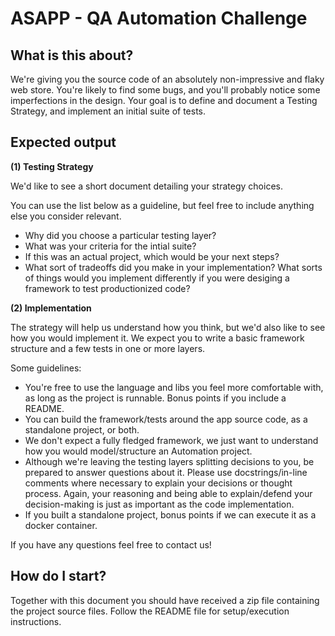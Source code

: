 # ASAPP - QA Automation Challenge

## What is this about?

We're giving you the source code of an absolutely non-impressive and flaky web store. You're likely to find some bugs, and you'll probably notice some imperfections in the design. Your goal is to define and document a Testing Strategy, and implement an initial suite of tests.

## Expected output

**(1) Testing Strategy**

We'd like to see a short document detailing your strategy choices.

You can use the list below as a guideline, but feel free to include anything else you consider relevant.

- Why did you choose a particular testing layer?
- What was your criteria for the intial suite?
- If this was an actual project, which would be your next steps?
- What sort of tradeoffs did you make in your implementation? What sorts of things would you implement differently if you were desiging a framework to test productionized code? 

**(2) Implementation**

The strategy will help us understand how you think, but we'd also like to see how you would implement it. We expect you to write a basic framework structure and a few tests in one or more layers.

Some guidelines:
- You're free to use the language and libs you feel more comfortable with, as long as the project is runnable. Bonus points if you include a README.
- You can build the framework/tests around the app source code, as a standalone project, or both.
- We don't expect a fully fledged framework, we just want to understand how you would model/structure an Automation project.
- Although we're leaving the testing layers splitting decisions to you, be prepared to answer questions about it. Please use docstrings/in-line comments where necessary to explain your decisions or thought process. Again, your reasoning and being able to explain/defend your decision-making is just as important as the code implementation.
- If you built a standalone project, bonus points if we can execute it as a docker container.


If you have any questions feel free to contact us!

## How do I start?

Together with this document you should have received a zip file containing the project source files. Follow the README file for setup/execution instructions.
